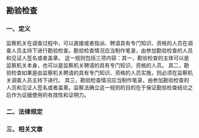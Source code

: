 ## 勘验检查

### 一、定义

监察机关在调查过程中，可以直接或者指派、聘请具有专门知识、资格的人员在调查人员主持下进行勘验检查。勘验检查情况应当制作笔录，由参加勘验检查的人员和见证人签名或者盖章。
这一规则包括三项内容：其一，勘验检查的主体可以是监察机关本身，也可以是监察机关聘请的具有专门知识、资格的人员。
其二，勘验检查如果是由监察机关聘请的具有专门知识、资格的人员实施，则必须在监察机关调查人员主持下进行。
其三，勘验检查情况应当制作笔录，由参加勘验检查的人员和见证人签名或者盖章。监察法确立这一规则的目的在于保证勘验检查结论之后作为证据使用的有效性和证明力。

### 二、法律规定



### 三、相关文章

